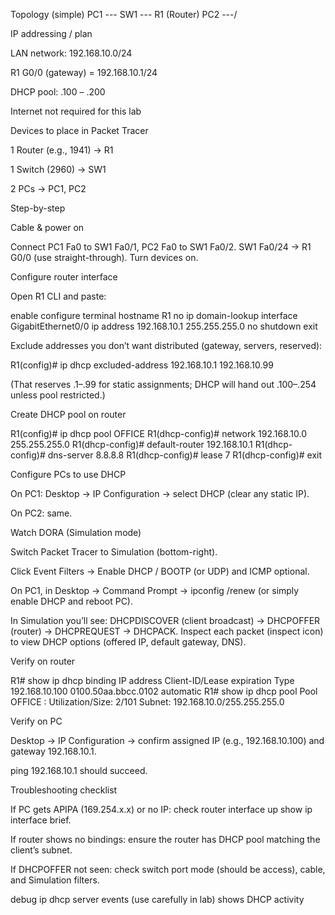 Topology (simple)
PC1 --- SW1 --- R1 (Router)
PC2 ---/

IP addressing / plan

LAN network: 192.168.10.0/24

R1 G0/0 (gateway) = 192.168.10.1/24

DHCP pool: .100 – .200

Internet not required for this lab

Devices to place in Packet Tracer

1 Router (e.g., 1941) → R1

1 Switch (2960) → SW1

2 PCs → PC1, PC2

Step-by-step

Cable & power on

Connect PC1 Fa0 to SW1 Fa0/1, PC2 Fa0 to SW1 Fa0/2. SW1 Fa0/24 → R1 G0/0 (use straight-through). Turn devices on.

Configure router interface

Open R1 CLI and paste:

enable
configure terminal
hostname R1
no ip domain-lookup
interface GigabitEthernet0/0
 ip address 192.168.10.1 255.255.255.0
 no shutdown
exit


Exclude addresses you don’t want distributed (gateway, servers, reserved):

R1(config)# ip dhcp excluded-address 192.168.10.1 192.168.10.99


(That reserves .1–.99 for static assignments; DHCP will hand out .100–.254 unless pool restricted.)

Create DHCP pool on router

R1(config)# ip dhcp pool OFFICE
R1(dhcp-config)# network 192.168.10.0 255.255.255.0
R1(dhcp-config)# default-router 192.168.10.1
R1(dhcp-config)# dns-server 8.8.8.8
R1(dhcp-config)# lease 7
R1(dhcp-config)# exit


Configure PCs to use DHCP

On PC1: Desktop → IP Configuration → select DHCP (clear any static IP).

On PC2: same.

Watch DORA (Simulation mode)

Switch Packet Tracer to Simulation (bottom-right).

Click Event Filters → Enable DHCP / BOOTP (or UDP) and ICMP optional.

On PC1, in Desktop → Command Prompt → ipconfig /renew (or simply enable DHCP and reboot PC).

In Simulation you’ll see: DHCPDISCOVER (client broadcast) → DHCPOFFER (router) → DHCPREQUEST → DHCPACK. Inspect each packet (inspect icon) to view DHCP options (offered IP, default gateway, DNS).

Verify on router

R1# show ip dhcp binding
IP address      Client-ID/Lease expiration        Type
192.168.10.100  0100.50aa.bbcc.0102               automatic
R1# show ip dhcp pool
Pool OFFICE :
 Utilization/Size: 2/101
 Subnet: 192.168.10.0/255.255.255.0


Verify on PC

Desktop → IP Configuration → confirm assigned IP (e.g., 192.168.10.100) and gateway 192.168.10.1.

ping 192.168.10.1 should succeed.

Troubleshooting checklist

If PC gets APIPA (169.254.x.x) or no IP: check router interface up show ip interface brief.

If router shows no bindings: ensure the router has DHCP pool matching the client’s subnet.

If DHCPOFFER not seen: check switch port mode (should be access), cable, and Simulation filters.

debug ip dhcp server events (use carefully in lab) shows DHCP activity
